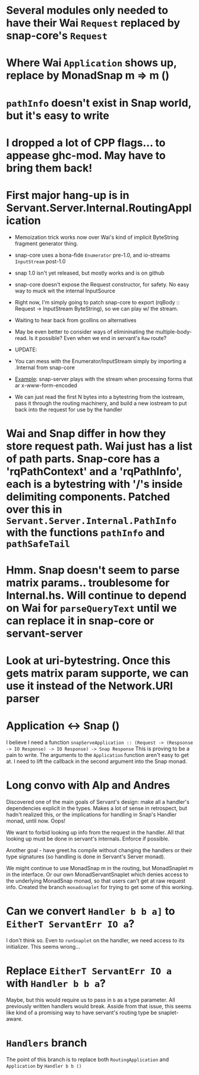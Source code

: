 # Several modules only needed to have their Wai `Request` replaced by snap-core's `Request`

# Where Wai `Application` shows up, replace by MonadSnap m => m ()

# `pathInfo` doesn't exist in Snap world, but it's easy to write

# I dropped a lot of CPP flags... to appease ghc-mod. May have to bring them back!

# First major hang-up is in Servant.Server.Internal.RoutingApplication

 - Memoization trick works now over Wai's kind of implicit ByteString fragment generator thing.
 - snap-core uses a bona-fide `Enumerator` pre-1.0, and io-streams `InputStream` post-1.0
 - snap 1.0 isn't yet released, but mostly works and is on github
 - snap-core doesn't expose the Request constructor, for safety. No easy way to muck wit the internal InputSource
 - Right now, I'm simply going to patch snap-core to export (rqBody :: Request -> InputStream ByteString), so we can play w/ the stream.
 - Waiting to hear back from gcollins on alternatives
 - May be even better to consider ways of elimininating the multiple-body-read. Is it possible? Even when we end in servant's `Raw` route?

 - UPDATE:
 - You can mess with the Enumerator/InputStream simply by importing a .Internal from snap-core
 - [Example](https://github.com/snapframework/snap-server/blob/master/src/Snap/Internal/Http/Server/Session.hs#L423): snap-server plays with the stream when processing forms that ar x-www-form-encoded
 - We can just read the first N bytes into a bytestring from the iostream, pass it through the routing machinery, and build a new iostream to put back into the request for use by the handler

# Wai and Snap differ in how they store request path. Wai just has a list of path parts. Snap-core has a 'rqPathContext' and a 'rqPathInfo', each is a bytestring with '/'s inside delimiting components. Patched over this in `Servant.Server.Internal.PathInfo` with the functions `pathInfo` and `pathSafeTail`

# Hmm. Snap doesn't seem to parse matrix params.. troublesome for Internal.hs. Will continue to depend on Wai for `parseQueryText` until we can replace it in snap-core or servant-server

# Look at uri-bytestring. Once this gets matrix param supporte, we can use it instead of the Network.URI parser

# Application <-> Snap ()

I believe I need a function `snapServeApplication :: (Request -> (Respsonse -> IO Response) -> IO Response) -> Snap Response`
This is proving to be a pain to write. The arguments to the `Application` function aren't easy to get at. I need to lift the callback in the second argument into the Snap monad.

# Long convo with Alp and Andres

Discovered one of the main goals of Servant's design: make all a handler's dependencies explicit in the types. Makes a lot of sense in retrospect, but hadn't realized this, or the implications for handling in Snap's Handler monad, until now. Oops!

We want to forbid looking up info from the request in the handler. All that looking up must be done in servant's internals. Enforce if possible.

Another goal - have greet.hs compile without changing the handlers or their type signatures (so handling is done in Servant's Server monad).

We might continue to use MonadSnap m in the routing, but MonadSnaplet m in the interface. Or our own MonadServantSnaplet which denies access to the underlying MonadSnap monad, so that users can't get at raw request info. Created the branch `monadsnaplet` for trying to get some of this working.

# Can we convert `Handler b b a]` to `EitherT ServantErr IO a`?

I don't think so. Even to `runSnaplet` on the handler, we need access to its initializer. This seems wrong...

# Replace `EitherT ServantErr IO a` with `Handler b b a`?

Maybe, but this would require us to pass in `b` as a type parameter. All previously written handlers would break. Asside from that issue, this seems like kind of a promising way to have servant's routing type be snaplet-aware.

# `Handlers` branch

The point of this branch is to replace both `RoutingApplication` and `Application` by `Handler b b ()`
